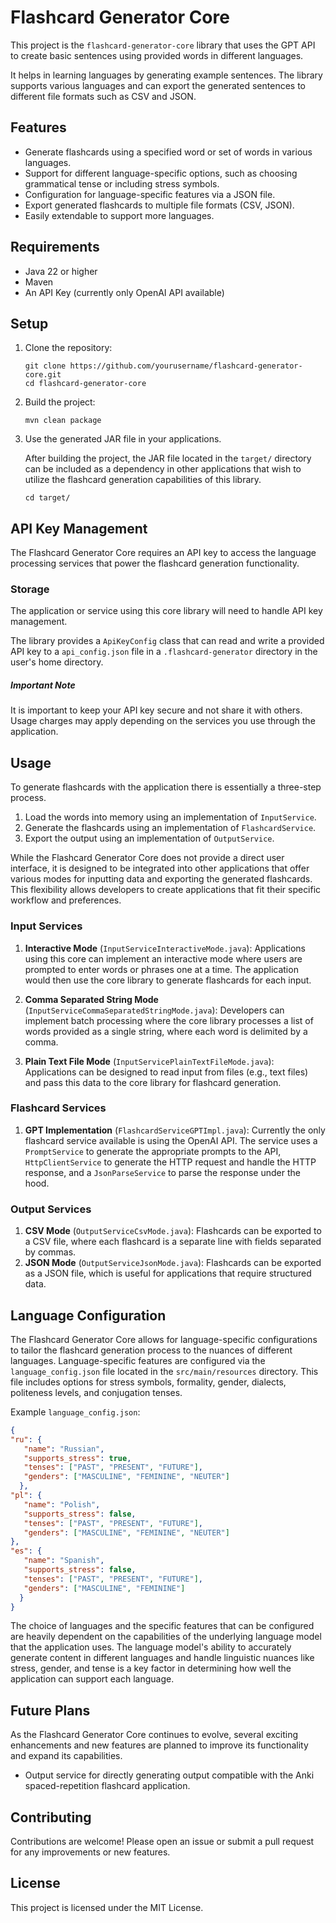 # Flashcard Generator Core

This project is the `flashcard-generator-core` library that uses the GPT API to create basic sentences using provided words in different languages.

It helps in learning languages by generating example sentences. 
The library supports various languages and can export the generated sentences to different file formats such as CSV and JSON.

## Features
- Generate flashcards using a specified word or set of words in various languages.
- Support for different language-specific options, such as choosing grammatical tense or including stress symbols.
- Configuration for language-specific features via a JSON file.
- Export generated flashcards to multiple file formats (CSV, JSON).
- Easily extendable to support more languages.

## Requirements
- Java 22 or higher
- Maven
- An API Key (currently only OpenAI API available)


## Setup
1. Clone the repository:

   ```shell
   git clone https://github.com/yourusername/flashcard-generator-core.git
   cd flashcard-generator-core
   ```
   
2. Build the project:

   ```shell
   mvn clean package
   ```

3. Use the generated JAR file in your applications.

   After building the project, the JAR file located in the `target/` directory can be included as a dependency in other applications that wish to utilize the flashcard generation capabilities of this library.

   ```shell
   cd target/
   ```

## API Key Management

The Flashcard Generator Core requires an API key to access the language processing services that power the flashcard generation functionality.

### Storage

The application or service using this core library will need to handle API key management. 

The library provides a `ApiKeyConfig` class that can read and write a provided API key to a `api_config.json` file in a `.flashcard-generator` directory in the user's home directory.

##### Important Note
It is important to keep your API key secure and not share it with others. Usage charges may apply depending on the services you use through the application.

## Usage

To generate flashcards with the application there is essentially a three-step process. 
1. Load the words into memory using an implementation of `InputService`.
2. Generate the flashcards using an implementation of `FlashcardService`.
3. Export the output using an implementation of `OutputService`.  

While the Flashcard Generator Core does not provide a direct user interface, it is designed to be integrated into other applications that offer various modes for inputting data and exporting the generated flashcards. 
This flexibility allows developers to create applications that fit their specific workflow and preferences.

### Input Services

1. **Interactive Mode** (`InputServiceInteractiveMode.java`): Applications using this core can implement an interactive mode where users are prompted to enter words or phrases one at a time. The application would then use the core library to generate flashcards for each input.

2. **Comma Separated String Mode** (`InputServiceCommaSeparatedStringMode.java`): Developers can implement batch processing where the core library processes a list of words provided as a single string, where each word is delimited by a comma.

3. **Plain Text File Mode** (`InputServicePlainTextFileMode.java`): Applications can be designed to read input from files (e.g., text files) and pass this data to the core library for flashcard generation.

### Flashcard Services

1. **GPT Implementation** (`FlashcardServiceGPTImpl.java`): Currently the only flashcard service available is using the OpenAI API. The service uses a `PromptService` to generate the appropriate prompts to the API, `HttpClientService` to generate the HTTP request and handle the HTTP response, and a `JsonParseService` to parse the response under the hood.

### Output Services

1. **CSV Mode** (`OutputServiceCsvMode.java`): Flashcards can be exported to a CSV file, where each flashcard is a separate line with fields separated by commas.
2. **JSON Mode** (`OutputServiceJsonMode.java`): Flashcards can be exported as a JSON file, which is useful for applications that require structured data.

## Language Configuration

The Flashcard Generator Core allows for language-specific configurations to tailor the flashcard generation process to the nuances of different languages.
Language-specific features are configured via the `language_config.json` file located in the `src/main/resources` directory. This file includes options for stress symbols, formality, gender, dialects, politeness levels, and conjugation tenses.

Example `language_config.json`:

```json
{
"ru": {
   "name": "Russian",
   "supports_stress": true,
   "tenses": ["PAST", "PRESENT", "FUTURE"],
   "genders": ["MASCULINE", "FEMININE", "NEUTER"]
  },
"pl": {
   "name": "Polish",
   "supports_stress": false,
   "tenses": ["PAST", "PRESENT", "FUTURE"],
   "genders": ["MASCULINE", "FEMININE", "NEUTER"]
},
"es": {
   "name": "Spanish",
   "supports_stress": false,
   "tenses": ["PAST", "PRESENT", "FUTURE"],
   "genders": ["MASCULINE", "FEMININE"]
  }
}
```

The choice of languages and the specific features that can be configured are heavily dependent on the capabilities of the underlying language model that the application uses. The language model's ability to accurately generate content in different languages and handle linguistic nuances like stress, gender, and tense is a key factor in determining how well the application can support each language.

## Future Plans
As the Flashcard Generator Core continues to evolve, several exciting enhancements and new features are planned to improve its functionality and expand its capabilities.

- Output service for directly generating output compatible with the Anki spaced-repetition flashcard application.

## Contributing

Contributions are welcome! Please open an issue or submit a pull request for any improvements or new features.

## License
This project is licensed under the MIT License.

